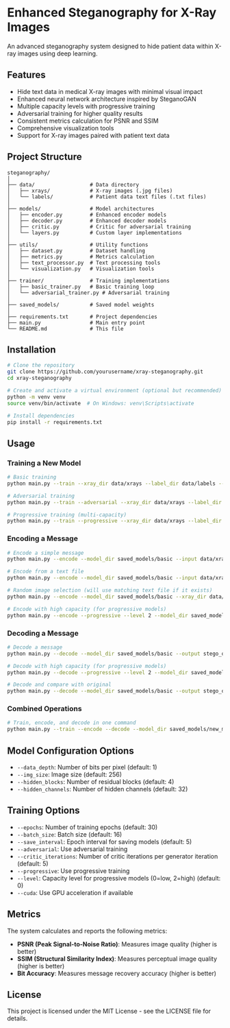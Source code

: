 # Enhanced Steganography for X-Ray Images

An advanced steganography system designed to hide patient data within X-ray images using deep learning.

## Features

- Hide text data in medical X-ray images with minimal visual impact
- Enhanced neural network architecture inspired by SteganoGAN
- Multiple capacity levels with progressive training
- Adversarial training for higher quality results
- Consistent metrics calculation for PSNR and SSIM
- Comprehensive visualization tools
- Support for X-ray images paired with patient text data

## Project Structure

```
steganography/
│
├── data/                  # Data directory
│   ├── xrays/             # X-ray images (.jpg files)
│   └── labels/            # Patient data text files (.txt files)
│
├── models/                # Model architectures
│   ├── encoder.py         # Enhanced encoder models
│   ├── decoder.py         # Enhanced decoder models
│   ├── critic.py          # Critic for adversarial training
│   └── layers.py          # Custom layer implementations
│
├── utils/                 # Utility functions
│   ├── dataset.py         # Dataset handling
│   ├── metrics.py         # Metrics calculation
│   ├── text_processor.py  # Text processing tools
│   └── visualization.py   # Visualization tools
│
├── trainer/               # Training implementations
│   ├── basic_trainer.py   # Basic training loop
│   └── adversarial_trainer.py # Adversarial training
│
├── saved_models/          # Saved model weights
│
├── requirements.txt       # Project dependencies
├── main.py                # Main entry point
└── README.md              # This file
```

## Installation

```bash
# Clone the repository
git clone https://github.com/yourusername/xray-steganography.git
cd xray-steganography

# Create and activate a virtual environment (optional but recommended)
python -m venv venv
source venv/bin/activate  # On Windows: venv\Scripts\activate

# Install dependencies
pip install -r requirements.txt
```

## Usage

### Training a New Model

```bash
# Basic training
python main.py --train --xray_dir data/xrays --label_dir data/labels --model_dir saved_models/basic --epochs 30 --batch_size 16

# Adversarial training
python main.py --train --adversarial --xray_dir data/xrays --label_dir data/labels --model_dir saved_models/adversarial --epochs 30 --batch_size 16

# Progressive training (multi-capacity)
python main.py --train --progressive --xray_dir data/xrays --label_dir data/labels --model_dir saved_models/progressive --epochs 30 --batch_size 16
```

### Encoding a Message

```bash
# Encode a simple message
python main.py --encode --model_dir saved_models/basic --input data/xrays/sample.jpg --output stego_output.png --message "Patient: John Doe, 45, Male, Pneumonia"

# Encode from a text file
python main.py --encode --model_dir saved_models/basic --input data/xrays/sample.jpg --output stego_output.png --data_file data/labels/patient123.txt

# Random image selection (will use matching text file if it exists)
python main.py --encode --model_dir saved_models/basic --xray_dir data/xrays --label_dir data/labels --output stego_output.png

# Encode with high capacity (for progressive models)
python main.py --encode --progressive --level 2 --model_dir saved_models/progressive --input data/xrays/sample.jpg --output stego_output.png --data_file data/labels/patient123.txt
```

### Decoding a Message

```bash
# Decode a message
python main.py --decode --model_dir saved_models/basic --output stego_output.png

# Decode with high capacity (for progressive models)
python main.py --decode --progressive --level 2 --model_dir saved_models/progressive --output stego_output.png

# Decode and compare with original
python main.py --decode --model_dir saved_models/basic --output stego_output.png --data_file data/labels/patient123.txt
```

### Combined Operations

```bash
# Train, encode, and decode in one command
python main.py --train --encode --decode --model_dir saved_models/new_model --xray_dir data/xrays --label_dir data/labels --output stego_output.png --message "Test message" --epochs 10
```

## Model Configuration Options

- `--data_depth`: Number of bits per pixel (default: 1)
- `--img_size`: Image size (default: 256)
- `--hidden_blocks`: Number of residual blocks (default: 4)
- `--hidden_channels`: Number of hidden channels (default: 32)

## Training Options

- `--epochs`: Number of training epochs (default: 30)
- `--batch_size`: Batch size (default: 16)
- `--save_interval`: Epoch interval for saving models (default: 5)
- `--adversarial`: Use adversarial training
- `--critic_iterations`: Number of critic iterations per generator iteration (default: 5)
- `--progressive`: Use progressive training
- `--level`: Capacity level for progressive models (0=low, 2=high) (default: 0)
- `--cuda`: Use GPU acceleration if available

## Metrics

The system calculates and reports the following metrics:

- **PSNR (Peak Signal-to-Noise Ratio)**: Measures image quality (higher is better)
- **SSIM (Structural Similarity Index)**: Measures perceptual image quality (higher is better)
- **Bit Accuracy**: Measures message recovery accuracy (higher is better)

## License

This project is licensed under the MIT License - see the LICENSE file for details.